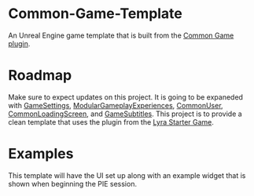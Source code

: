 # Common-Game-Template
An Unreal Engine game template that is built from the [Common Game plugin](https://github.com/EpicGames/UnrealEngine/tree/release/Samples/Games/Lyra/Plugins/CommonGame).


# Roadmap

Make sure to expect updates on this project. It is going to be expaneded with [GameSettings](https://github.com/EpicGames/UnrealEngine/tree/release/Samples/Games/Lyra/Plugins/GameSettings), [ModularGameplayExperiences](https://github.com/chronicler-software/ModularGameplayExperiences), [CommonUser](https://github.com/EpicGames/UnrealEngine/tree/release/Samples/Games/Lyra/Plugins/CommonUser), [CommonLoadingScreen](https://github.com/EpicGames/UnrealEngine/tree/release/Samples/Games/Lyra/Plugins/CommonLoadingScreen), and [GameSubtitles](https://github.com/EpicGames/UnrealEngine/tree/release/Samples/Games/Lyra/Plugins/GameSubtitles). This project is to provide a clean template that uses the plugin from the [Lyra Starter Game](https://dev.epicgames.com/community/learning/paths/Z4/lyra-starter-game).


# Examples

This template will have the UI set up along with an example widget that is shown when beginning the PIE session.
